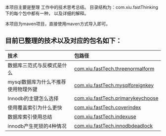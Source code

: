  本项目主要是整理 工作中的技术思考总结。 目录结构为：com.xiu.fastThinking下的每个包中都有一种， 以及详细的解释。
 
 本项目为maven项目，直接使用maven方式导入即可。

## 目前已整理的技术以及对应的包名如下：
|技术|包路径|
| :------ | :------ |
| 数据库三范式与反模式是什么							|				[com.xiu.fastTech.threenormalform](src/main/java/com/xiu/fastThinking/threenormalform/README.MD)|
| mysql数据库为什么不推荐使用物理外键					|				[com.xiu.fastTech.mysqlforeignkey](src/main/java/com/xiu/fastThinking/mysqlforeignkey/README.MD)|
| Innodb的主键怎么选择							    |				[com.xiu.fastTech.primarykeychoose](src/main/java/com/xiu/fastThinking/primarykeychoose/README.MD)|
| 使用覆盖索引为什么更快								|				[com.xiu.fastTech.coverindex](src/main/java/com/xiu/fastThinking/coverindex/README.MD)|
| 数据库索引使用总结									|				[com.xiu.fastTech.indexuse](src/main/java/com/xiu/fastThinking/indexuse/README.MD)|
| innodb产生死锁的4种情况								|				[com.xiu.fastTech.innodbdeadlock](src/main/java/com/xiu/fastThinking/innodbdeadlock/README.MD)|


	
